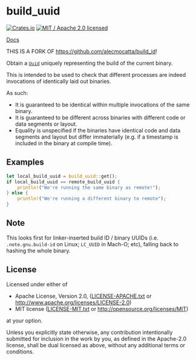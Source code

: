 # build_uuid

[![Crates.io](https://img.shields.io/crates/v/build_uuid.svg?maxAge=86400)](https://crates.io/crates/build_uuid)
[![MIT / Apache 2.0 licensed](https://img.shields.io/crates/l/build_uuid.svg?maxAge=2592000)](#License)

[Docs](https://docs.rs/build_uuid/0.3.0)

THIS IS A FORK OF https://github.com/alecmocatta/build_id!

Obtain a [`Uuid`](https://docs.rs/uuid/1.2.1/uuid/) uniquely representing the
build of the current binary.

This is intended to be used to check that different processes are indeed
invocations of identically laid out binaries.

As such:
* It is guaranteed to be identical within multiple invocations of the same
binary.
* It is guaranteed to be different across binaries with different code or data
segments or layout.
* Equality is unspecified if the binaries have identical code and data segments
and layout but differ immaterially (e.g. if a timestamp is included in the
binary at compile time).

## Examples

```rust
let local_build_uuid = build_uuid::get();
if local_build_uuid == remote_build_uuid {
	println!("We're running the same binary as remote!");
} else {
	println!("We're running a different binary to remote");
}
```

## Note

This looks first for linker-inserted build ID / binary UUIDs (i.e.
`.note.gnu.build-id` on Linux; `LC_UUID` in Mach-O; etc), falling back to
hashing the whole binary.

## License
Licensed under either of

 * Apache License, Version 2.0, ([LICENSE-APACHE.txt](LICENSE-APACHE.txt) or http://www.apache.org/licenses/LICENSE-2.0)
 * MIT license ([LICENSE-MIT.txt](LICENSE-MIT.txt) or http://opensource.org/licenses/MIT)

at your option.

Unless you explicitly state otherwise, any contribution intentionally submitted for inclusion in the work by you, as defined in the Apache-2.0 license, shall be dual licensed as above, without any additional terms or conditions.
